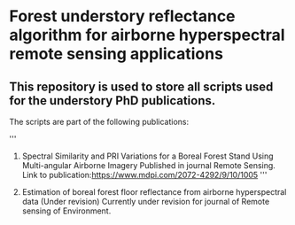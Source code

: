 # Forest understory reflectance algorithm for airborne hyperspectral remote sensing applications


## This repository is used to store all scripts used for the understory PhD publications.

The scripts are part of the following publications:


'''
1) Spectral Similarity and PRI Variations for a Boreal Forest Stand Using Multi-angular Airborne Imagery 
Published in journal Remote Sensing.
Link to publication:https://www.mdpi.com/2072-4292/9/10/1005
'''

2) Estimation of boreal forest floor reflectance from airborne hyperspectral data (Under revision)
Currently under revision for journal of Remote sensing of Environment.


